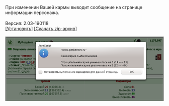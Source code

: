 При изменении Вашей кармы выводит сообщение на странице информации персонажа.
<br>
<br>
Версия: 2.03-190118
<br>
[[Установить]](https://raw.githubusercontent.com/MyRequiem/comfortablePlayingInGW/master/separatedScripts/ScanKarma/scanKarma.user.js) [[Скачать zip-архив]](https://raw.githubusercontent.com/MyRequiem/comfortablePlayingInGW/master/separatedScripts/ScanKarma/scanKarma.user.js.zip)
<br>
<br>
![ScanKarma](https://raw.githubusercontent.com/MyRequiem/comfortablePlayingInGW/master/imgs/ScanKarma/screen.png)
<br>
